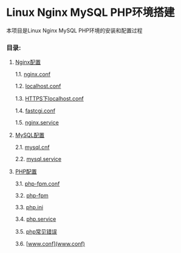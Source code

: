 Linux Nginx MySQL PHP环境搭建
==================================

本项目是Linux Nginx MySQL PHP环境的安装和配置过程

### 目录:

1. [Nginx配置](Nginx/nginx.md)

    1.1.  [nginx.conf](Nginx/nginx.conf)

    1.2.  [localhost.conf](Nginx/localhost.conf)

    1.3.  [HTTPS下localhost.conf](Nginx/localhost(https).conf)

    1.4.  [fastcgi.conf](Nginx/fastcgi.conf)

    1.5.  [nginx.service](Nginx/nginx.service)


2. [MySQL配置](MySQL/mysql.md)

    2.1.  [mysql.cnf](MySQL/mysql.cnf)

    2.2.  [mysql.service](MySQL/mysql.service)


3. [PHP配置](PHP/php.md)

    3.1.  [php-fpm.conf](PHP/php-fpm.conf)

    3.2.  [php-fpm](PHP/php-fpm)

    3.3.  [php.ini](PHP/php.ini)

    3.4.  [php.service](PHP/php.service)

    3.5.  [php常见错误](PHP/php常见错误.txt)
    
    3.6.  [www.conf](www.conf)
